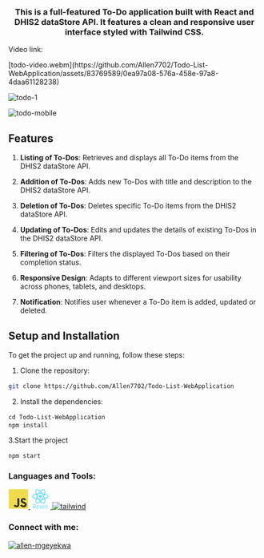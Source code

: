 <h3 align="center">This is a full-featured To-Do application built with React and DHIS2 dataStore API. It features a clean and responsive user interface styled with Tailwind CSS.</h3>
<p>Video link:</p>
[todo-video.webm](https://github.com/Allen7702/Todo-List-WebApplication/assets/83769589/0ea97a08-576a-458e-97a8-4daa61128238)<br/>

![todo-1](https://github.com/Allen7702/Todo-List-WebApplication/assets/83769589/992ea257-2b5b-4d62-ba77-b978942f1e07)

![todo-mobile](https://github.com/Allen7702/Todo-List-WebApplication/assets/83769589/e1ff9580-b815-4dfb-9c27-b847a0b96986)

## Features

1. **Listing of To-Dos**: Retrieves and displays all To-Do items from the DHIS2 dataStore API.

2. **Addition of To-Dos**: Adds new To-Dos with title and description to the DHIS2 dataStore API.

3. **Deletion of To-Dos**: Deletes specific To-Do items from the DHIS2 dataStore API.

4. **Updating of To-Dos**: Edits and updates the details of existing To-Dos in the DHIS2 dataStore API.

5. **Filtering of To-Dos**: Filters the displayed To-Dos based on their completion status.

6. **Responsive Design**: Adapts to different viewport sizes for usability across phones, tablets, and desktops.

7. **Notification**: Notifies user whenever a To-Do item is added, updated or deleted.

## Setup and Installation

To get the project up and running, follow these steps:

1. Clone the repository:

```bash
git clone https://github.com/Allen7702/Todo-List-WebApplication
```

2. Install the dependencies:
```
cd Todo-List-WebApplication
npm install
```
3.Start the project
```
npm start
```

<h3 align="left">Languages and Tools:</h3>
<p align="left"> <a href="https://developer.mozilla.org/en-US/docs/Web/JavaScript" target="_blank" rel="noreferrer"> <img src="https://raw.githubusercontent.com/devicons/devicon/master/icons/javascript/javascript-original.svg" alt="javascript" width="40" height="40"/> </a> <a href="https://reactjs.org/" target="_blank" rel="noreferrer"> <img src="https://raw.githubusercontent.com/devicons/devicon/master/icons/react/react-original-wordmark.svg" alt="react" width="40" height="40"/> </a> <a href="https://tailwindcss.com/" target="_blank" rel="noreferrer"> <img src="https://www.vectorlogo.zone/logos/tailwindcss/tailwindcss-icon.svg" alt="tailwind" width="40" height="40"/> </a> </p>

<h3 align="left">Connect with me:</h3>
<p align="left">
<a href="https://linkedin.com/in/allen-mgeyekwa" target="blank"><img align="center" src="https://raw.githubusercontent.com/rahuldkjain/github-profile-readme-generator/master/src/images/icons/Social/linked-in-alt.svg" alt="allen-mgeyekwa" height="30" width="40" /></a>
</p>
